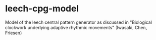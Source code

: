# leech-cpg-model
Model of the leech central pattern generator as discussed in "Biological clockwork underlying adaptive rhythmic movements" (Iwasaki, Chen, Friesen)
